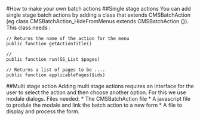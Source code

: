 #How to make your own batch actions
##Single stage actions
You can add single stage batch actions by adding a class that extends CMSBatchAction (eg class CMSBatchAction_HideFromMenus extends CMSBatchAction {}). This class needs :
	
	// Returns the name of the action for the menu
	public function getActionTitle()

	//
	public function run(SS_List $pages)

	// Returns a list of pages to be ....
	public function applicablePages($ids) 



##Multi stage action
Adding multi stage actions requires an interface for the user to select the action and then choose another option. For this we use modale dialogs. Files needed:
	* The CMSBatchAction file
	* A javascript file to produle the modale and link the batch action to a new form
	* A file to display and process the form.
